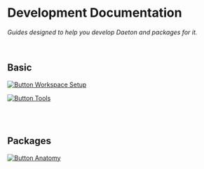 
# Development Documentation

*Guides designed to help you develop Daeton and packages for it.*

<br>

## Basic

[![Button Workspace Setup]][Workspace Setup]

[![Button Tools]][Tools]

<br>
<br>

## Packages

[![Button Anatomy]][Anatomy]

<br>
<br>


<!----------------------------------------------------------------------------->

[Workspace Setup]: Section/Workspace/Setup.md 'How to prepare your workspace for development.'
[Anatomy]: Section/Package/Anatomy.md 'What makes packages tick.'
[Tools]: https://github.com/Daeton/Tools 'Tools to aid you in development.'


<!--❮ Buttons ❯---------------------------------------------------------------->

[Button Workspace Setup]: https://img.shields.io/static/v1?label=&message=Workspace%20Setup&color=gray&style=for-the-badge&labelColor=428813&logoColor=white&logo=AzureArtifacts
[Button Tools]: https://img.shields.io/static/v1?label=&message=Tools&color=gray&style=for-the-badge&labelColor=D24939&logoColor=white&logo=Hackaday
[Button Anatomy]: https://img.shields.io/static/v1?label=&message=Anatomy&color=gray&style=for-the-badge&labelColor=A5915F&logoColor=white&logo=GitLFS
